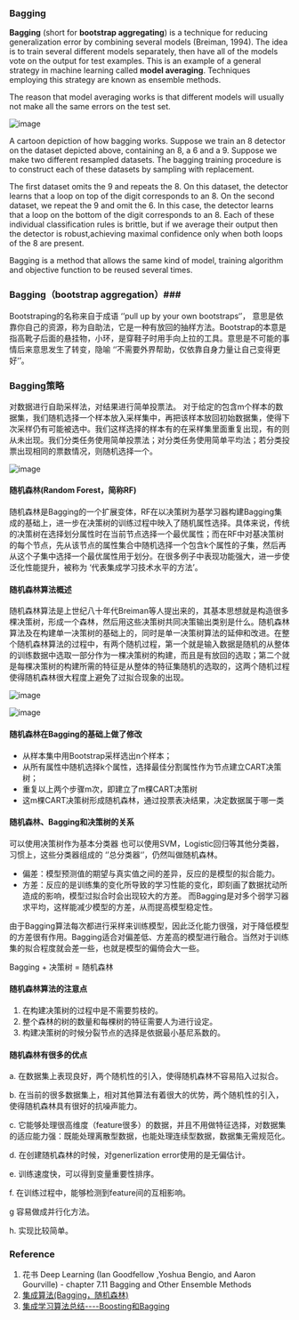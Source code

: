 ### Bagging ###


**Bagging** (short for **bootstrap aggregating**) is a technique for reducing generalization
error by combining several models (Breiman, 1994). The idea is to
train several different models separately, then have all of the models vote on the
output for test examples. This is an example of a general strategy in machine
learning called **model averaging**. Techniques employing this strategy are known
as ensemble methods.

The reason that model averaging works is that different models will usually
not make all the same errors on the test set.


![image](https://user-images.githubusercontent.com/39177230/115105133-81197100-9f8f-11eb-9e13-07177ddac74c.png)

A cartoon depiction of how bagging works. Suppose we train an 8 detector on
the dataset depicted above, containing an 8, a 6 and a 9. Suppose we make two different
resampled datasets. The bagging training procedure is to construct each of these datasets
by sampling with replacement. 

The first dataset omits the 9 and repeats the 8. On this dataset, the detector learns that a loop on top of the digit corresponds to an 8. 
On the second dataset, we repeat the 9 and omit the 6. In this case, the detector learns that a loop on the bottom of the digit corresponds to an 8. 
Each of these individual classification rules is brittle, but if we average their output then the detector is robust,achieving maximal confidence only when both loops of the 8 are present.

Bagging is a method that allows the same kind of model, training algorithm and objective function to be reused several times.


### Bagging（bootstrap aggregation）###

Bootstraping的名称来自于成语 ‘’pull up by your own bootstraps‘’， 意思是依靠你自己的资源，称为自助法，它是一种有放回的抽样方法。Bootstrap的本意是指高靴子后面的悬挂物，小环，是穿鞋子时用手向上拉的工具。意思是不可能的事情后来意思发生了转变，隐喻 ‘’不需要外界帮助，仅依靠自身力量让自己变得更好‘’。


### Bagging策略 ###

对数据进行自助采样法，对结果进行简单投票法。 对于给定的包含m个样本的数据集，我们随机选择一个样本放入采样集中，再把该样本放回初始数据集，使得下次采样仍有可能被选中。我们这样选择的样本有的在采样集里面重复出现，有的则从未出现。我们分类任务使用简单投票法；对分类任务使用简单平均法；若分类投票出现相同的票数情况，则随机选择一个。

![image](https://user-images.githubusercontent.com/39177230/115105580-76141000-9f92-11eb-9b54-e94af9aa4f6e.png)

#### 随机森林(Random Forest，简称RF) ####
随机森林是Bagging的一个扩展变体，RF在以决策树为基学习器构建Bagging集成的基础上，进一步在决策树的训练过程中映入了随机属性选择。具体来说，传统的决策树在选择划分属性时在当前节点选择一个最优属性；而在RF中对基决策树的每个节点，先从该节点的属性集合中随机选择一个包含k个属性的子集，然后再从这个子集中选择一个最优属性用于划分。在很多例子中表现功能强大，进一步使泛化性能提升，被称为 ‘代表集成学习技术水平的方法’。


#### 随机森林算法概述 ####

随机森林算法是上世纪八十年代Breiman等人提出来的，其基本思想就是构造很多棵决策树，形成一个森林，然后用这些决策树共同决策输出类别是什么。随机森林算法及在构建单一决策树的基础上的，同时是单一决策树算法的延伸和改进。在整个随机森林算法的过程中，有两个随机过程，第一个就是输入数据是随机的从整体的训练数据中选取一部分作为一棵决策树的构建，而且是有放回的选取；第二个就是每棵决策树的构建所需的特征是从整体的特征集随机的选取的，这两个随机过程使得随机森林很大程度上避免了过拟合现象的出现。

![image](https://user-images.githubusercontent.com/39177230/115106064-3ac71080-9f95-11eb-86c7-7eaadddd1bab.png)



![image](https://user-images.githubusercontent.com/39177230/115105652-defb8800-9f92-11eb-8f87-3957aca6e95c.png)

#### 随机森林在Bagging的基础上做了修改 ####

* 从样本集中用Bootstrap采样选出n个样本；
* 从所有属性中随机选择k个属性，选择最佳分割属性作为节点建立CART决策树；
* 重复以上两个步骤m次，即建立了m棵CART决策树
* 这m棵CART决策树形成随机森林，通过投票表决结果，决定数据属于哪一类

#### 随机森林、Bagging和决策树的关系 ####
可以使用决策树作为基本分类器
也可以使用SVM，Logistic回归等其他分类器，习惯上，这些分类器组成的 ‘’总分类器‘’，仍然叫做随机森林。

* 偏差：模型预测值的期望与真实值之间的差异，反应的是模型的拟合能力。
* 方差：反应的是训练集的变化所导致的学习性能的变化，即刻画了数据扰动所造成的影响，模型过拟合时会出现较大的方差。
而Bagging是对多个弱学习器求平均，这样能减少模型的方差，从而提高模型稳定性。

由于Bagging算法每次都进行采样来训练模型，因此泛化能力很强，对于降低模型的方差很有作用。Bagging适合对偏差低、方差高的模型进行融合。当然对于训练集的拟合程度就会差一些，也就是模型的偏倚会大一些。

Bagging + 决策树 = 随机森林

#### 随机森林算法的注意点 ####

1. 在构建决策树的过程中是不需要剪枝的。
2. 整个森林的树的数量和每棵树的特征需要人为进行设定。
3. 构建决策树的时候分裂节点的选择是依据最小基尼系数的。

#### 随机森林有很多的优点 ####

a. 在数据集上表现良好，两个随机性的引入，使得随机森林不容易陷入过拟合。

b. 在当前的很多数据集上，相对其他算法有着很大的优势，两个随机性的引入，使得随机森林具有很好的抗噪声能力。

c. 它能够处理很高维度（feature很多）的数据，并且不用做特征选择，对数据集的适应能力强：既能处理离散型数据，也能处理连续型数据，数据集无需规范化。

d. 在创建随机森林的时候，对generlization error使用的是无偏估计。

e. 训练速度快，可以得到变量重要性排序。

f. 在训练过程中，能够检测到feature间的互相影响。

g 容易做成并行化方法。

h. 实现比较简单。
































### Reference ###

1.  花书 Deep Learning (Ian Goodfellow ,Yoshua Bengio, and Aaron Gourville) - chapter 7.11 Bagging and Other Ensemble Methods
2. [集成算法(Bagging，随机森林)](https://blog.csdn.net/H_hei/article/details/84196235)
3. [集成学习算法总结----Boosting和Bagging](https://blog.csdn.net/a1b2c3d4123456/article/details/51834272)

